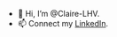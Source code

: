 - 👋 Hi, I’m @Claire-LHV.
- 📫 Connect my [LinkedIn](https://www.linkedin.com/in/claire-hoang-van-le-099166199/).

<!---
Claire-LHV/Claire-LHV is a ✨ special ✨ repository because its `README.md` (this file) appears on your GitHub profile.
You can click the Preview link to take a look at your changes.
--->
